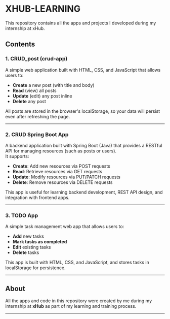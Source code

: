 # XHUB-LEARNING

This repository contains all the apps and projects I developed during my internship at xHub.

## Contents

### 1. CRUD_post (crud-app)
A simple web application built with HTML, CSS, and JavaScript that allows users to:
- **Create** a new post (with title and body)
- **Read** (view) all posts
- **Update** (edit) any post inline
- **Delete** any post

All posts are stored in the browser's localStorage, so your data will persist even after refreshing the page.

---

### 2. CRUD Spring Boot App
A backend application built with Spring Boot (Java) that provides a RESTful API for managing resources (such as posts or users).  
It supports:
- **Create**: Add new resources via POST requests
- **Read**: Retrieve resources via GET requests
- **Update**: Modify resources via PUT/PATCH requests
- **Delete**: Remove resources via DELETE requests

This app is useful for learning backend development, REST API design, and integration with frontend apps.

---

### 3. TODO App
A simple task management web app that allows users to:
- **Add** new tasks
- **Mark tasks as completed**
- **Edit** existing tasks
- **Delete** tasks

This app is built with HTML, CSS, and JavaScript, and stores tasks in localStorage for persistence.

---

## About

All the apps and code in this repository were created by me during my internship at **xHub** as part of my learning and training process.

---